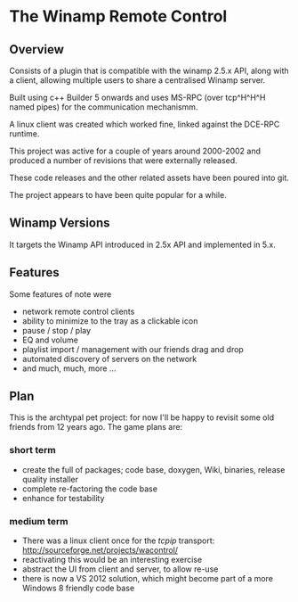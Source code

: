 # The Winamp Remote Control

## Overview

Consists of a plugin that is compatible with the winamp 2.5.x API, along with a client, allowing multiple users to share a centralised Winamp server.

Built using c++ Builder 5 onwards and uses MS-RPC (over tcp^H^H^H named pipes) for the communication mechanismm.

A linux client was created which worked fine, linked against the DCE-RPC runtime.

This project was active for a couple of years around 2000-2002 and produced a number of revisions that were externally released.

These code releases and the other related assets have been poured into git.

The project appears to have been quite popular for a while.

## Winamp Versions

It targets the Winamp API introduced in 2.5x API and implemented in 5.x.
 
## Features

Some features of note were

 * network remote control clients
 * ability to minimize to the tray as a clickable icon
 * pause / stop / play
 * EQ and volume
 * playlist import / management with our friends drag and drop
 * automated discovery of servers on the network
 * and much, much, more ...

## Plan

 This is the archtypal pet project: for now I'll be happy to revisit some old friends from 12 years ago.
 The game plans are:
### short term 
* create the full of packages; code base, doxygen, Wiki, binaries, release quality installer 
* complete re-factoring the code base
* enhance for testability

### medium term
* There was a linux client once for the _tcpip_ transport:  http://sourceforge.net/projects/wacontrol/ 
 * reactivating this would be an interesting exercise
* abstract the UI from client and server, to allow re-use
* there is now a VS 2012 solution, which might become part of a more Windows 8 friendly code base


